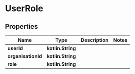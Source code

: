 
# UserRole

## Properties
Name | Type | Description | Notes
------------ | ------------- | ------------- | -------------
**userId** | **kotlin.String** |  | 
**organisationId** | **kotlin.String** |  | 
**role** | **kotlin.String** |  | 




